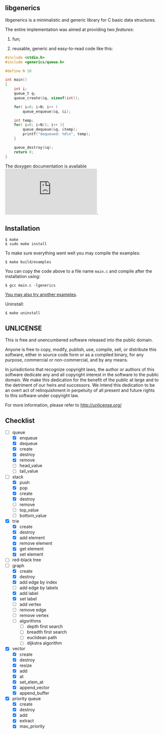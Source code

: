 libgenerics
-----------

libgenerics is a minimalistic and generic library for C basic data structures.

The entire implementation was aimed at providing two _features_:

1. fun;

2. reusable, generic and easy-to-read code like this:

```c
#include <stdio.h>
#include <generics/queue.h>

#define N 10

int main()
{
	int i;
	queue_t q;
	queue_create(&q, sizeof(int));

	for( i=0; i<N; i++ )
		queue_enqueue(&q, &i);

	int temp;
	for( i=0; i<N/2; i++ ){
		queue_dequeue(&q, &temp);
		printf("dequeued: %d\n", temp);
	}

	queue_destroy(&q);
	return 0;
}
```

The doxygen documentation is available ![here](https://github.com/yudi-matsuzake/libgenerics/blob/master/doc/doc.pdf).

Installation
------------

```shell
$ make
$ sudo make install
```

To make sure everything went well you may compile the examples:

```
$ make build/examples
```

You can copy the code above to a file name `main.c` and compile after the installation using:

```shell
$ gcc main.c -lgenerics
```

[You may also try another examples](https://github.com/yudi-matsuzake/libgenerics/tree/master/doc/examples).

Uninstall:

```
$ make uninstall
```

UNLICENSE
---------

This is free and unencumbered software released into the public domain.

Anyone is free to copy, modify, publish, use, compile, sell, or
distribute this software, either in source code form or as a compiled
binary, for any purpose, commercial or non-commercial, and by any
means.

In jurisdictions that recognize copyright laws, the author or authors
of this software dedicate any and all copyright interest in the
software to the public domain. We make this dedication for the benefit
of the public at large and to the detriment of our heirs and
successors. We intend this dedication to be an overt act of
relinquishment in perpetuity of all present and future rights to this
software under copyright law.

For more information, please refer to [<http://unlicense.org/>](http://unlicense.org/)

Checklist
---------


- [ ] queue
	- [x] enqueue
	- [x] dequeue
	- [x] create
	- [x] destroy
	- [x] remove
	- [ ] head\_value
	- [ ] tail\_value
- [ ] stack
	- [x] push
	- [x] pop
	- [x] create
	- [x] destroy
	- [ ] remove
	- [ ] top\_value
	- [ ] bottom\_value
- [x] trie
	- [x] create
	- [x] destroy
	- [x] add element
	- [x] remove element
	- [x] get element
	- [x] set element
- [ ] red-black tree
- [ ] graph
	- [x] create
	- [x] destroy
	- [x] add edge by index
	- [ ] add edge by labels
	- [x] add label
	- [x] set label
	- [ ] add vertex
	- [ ] remove edge
	- [ ] remove vertex
	- [ ] algorithms
		- [ ] depth first search 
		- [ ] breadth first search
		- [ ] euclidean path
		- [ ] dijkstra algorithm
- [x] vector
	- [x] create
	- [x] destroy
	- [x] resize
	- [x] add
	- [x] at
	- [x] set_elem_at
	- [x] append_vector
	- [x] append_buffer
- [x] priority queue
	- [x] create
	- [x] destroy
	- [x] add
	- [x] extract
	- [x] max\_priority
